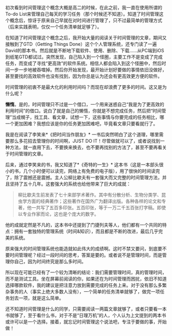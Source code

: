 
初次看到时间管理这个概念大概是高二的时候，在此之前，我一直在使用所谓的To-do List来管理自己每天的学习任务（那个时候还不知道）。知道了时间管理这个概念后，惊讶于原来自己早就在对时间进行管理了，只不过最简单的管理方式（后来实践表明，仅仅一个任务清单就足够了）。

在知道了时间管理这个概念之后，我开始大量的阅读关于时间管理的文章，期间又接触到了GTD（Getting Things Done）这个个人管理系统，还专门读了一遍David的那本书。然后就是不断地下载软件、使用、删除、下载……从PC端到iOS到纸笔GTD都试过。突然发现，自己陷入到一个怪圈，主要工作不是变成了完成任务，而变成了寻找“更高效”的软件系统。相信人都会陷入到这个怪圈中，然后时间一步一步地被吞噬掉。然后你开始发现，最开始计划好要做的事情依旧没做好，甚至要找的高效软件也没有找到，因为你总是认为还会有更高效更方便的软件。

时间管理的初衷不是最大化的利用时间吗？而现在却浪费了更多的时间。这又是为什么呢？

**懒惰**。是的，时间管理只不过是一个借口，一个用来迷惑自己“我是为了更高效的利用时间”的借口。说白了就是自己的懒惰，你就是不想完成任务，然后把“时间管理”当成幌子，找工具、看文章，试想一下，这些事情与你要完成的任务相比，哪一个更加困难？我想应该是你的任务更加困难吧，毕竟看文章只要看就行了。

我是在阅读了李笑来*《把时间当作朋友》* 一书后突然明白了这个道理，哪里需要那么多花招去管理你的时间啊，JUST DO IT！尽管做就可以了，或者说找到一种方法，就一直用下去，不要换来换去，也不要再找别的方法了，甚至不要再看关于时间管理的文章。

后来，通过李笑来的书，我又知道了*《奇特的一生》* 这本书（这是一本部头很小的书，几个小时便可以读完，网络上有免费的电子版），用了很快的时间读完了，除了震撼还是震撼。主人公柳比歇夫有一套强大而又完整的时间管理方法，并且坚持了五十几年。这套强大的系统也给他带来了巨大的成就：

>柳比歇夫生前发表了七十来部学术著作。其中有分散分析、生物分类学、昆虫学方面的经典著作；这些著作在国外广为翻译出版。各种各样的论文和专著，他一共写了五百多印张。五百印张，等于一万二千五百张打字稿。即使以专业作家而论，这也是个庞大的数字。

他的成就定然是不凡的，这本书中还提到了门捷列夫等人，他们都有一个共同的特点：拥有一套独特的管理系统（时间&知识），而且都是不断的改进，最后几乎完美的系统。

原来强大的时间管理系统也能造就如此伟大的成绩啊。这时不禁又要问，到底要不要时间管理呢？经过一段时间的思考，答案是要的。或者说不是管理时间，而是管理你自己，因为时间终究是那么多时间。

所以现在可能已经有了一个较为清晰的结论：我们需要管理时间，真的管理时间，而不是测试工具。坐在屏幕前阅读的你，如果还在为时间管理而困扰，依旧不知道选择哪款软件，我的建议是把注意力放到需要完成的任务上来。对于没有那么多繁杂事务的人（事实上绝大多数人没有），一个简单的任务清单就够了，做完一项任务划去一项，就是这么简单。

还不知道时间管理是什么的同学，只需要阅读一两篇文章就够了，或者只要看一本书就够了，至于看什么书，对于不是“日理万机”的人，个人认为上文提到的两本书或许可以是一个选择。接着，就忘记时间管理这个说法吧，专注于要做的事，开始做！